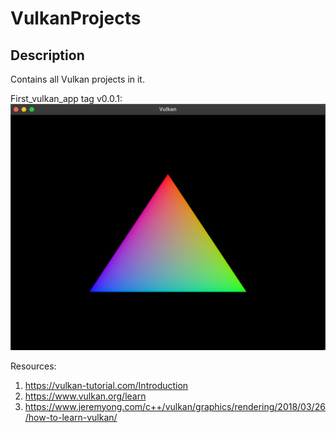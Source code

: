 # VulkanProjects
## Description
Contains all Vulkan projects in it.

First_vulkan_app tag v0.0.1:
![Alt text](attachments/hello_triangle.png?raw=true "Hello triangle")

Resources:
1. https://vulkan-tutorial.com/Introduction
2. https://www.vulkan.org/learn
3. https://www.jeremyong.com/c++/vulkan/graphics/rendering/2018/03/26/how-to-learn-vulkan/